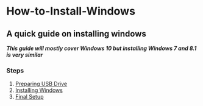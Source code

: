 # How-to-Install-Windows
## A quick guide on installing windows
***This guide will mostly cover Windows 10 but installing Windows 7 and 8.1 is very similar***

### Steps
1. [Preparing USB Drive](preparing.md)
2. [Installing Windows](installing.md)
3. [Final Setup](final.md)

